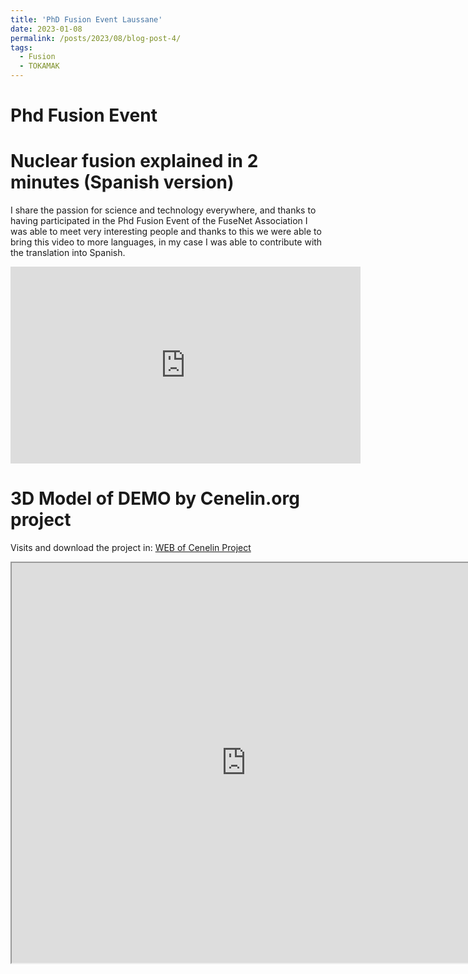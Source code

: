 ```yaml
---
title: 'PhD Fusion Event Laussane'
date: 2023-01-08
permalink: /posts/2023/08/blog-post-4/
tags:
  - Fusion
  - TOKAMAK
---
```


<h1> Phd Fusion Event </h1>


<h1> Nuclear fusion explained in 2 minutes (Spanish version) </h1>

I share the passion for science and technology everywhere, and thanks to having participated in the Phd Fusion Event of the FuseNet Association I was able to meet very interesting people and thanks to this we were able to bring this video to more languages, in my case I was able to contribute with the translation into Spanish.


<iframe width="560" height="315" src="https://www.youtube.com/embed/yHwqx6T27tQ?si=mbSLh0DUaaF3hmZk" title="YouTube video player" frameborder="0" allow="accelerometer; autoplay; clipboard-write; encrypted-media; gyroscope; picture-in-picture; web-share" referrerpolicy="strict-origin-when-cross-origin" allowfullscreen></iframe>

<h1>3D Model of DEMO by Cenelin.org project </h1>


Visits and download the project in: <a href="https://www.cenelin.org/vr-tokamak-fuzelin/">WEB of Cenelin Project </a>


<iframe src="https://v3d.net/e14" width="750" height="640" allowfullscreen="allowfullscreen">&amp;amp;amp;amp;lt;span style=&#8221;display: inline-block; width: 0px; overflow: hidden; line-height: 0;&#8221;data-mce-type=&#8221;bookmark &#8221;class=&#8221;mce_SELRES_start &#8221;&amp;amp;amp;amp;gt;﻿&amp;amp;amp;amp;lt;/span &amp;amp;amp;amp;gt;</iframe>
